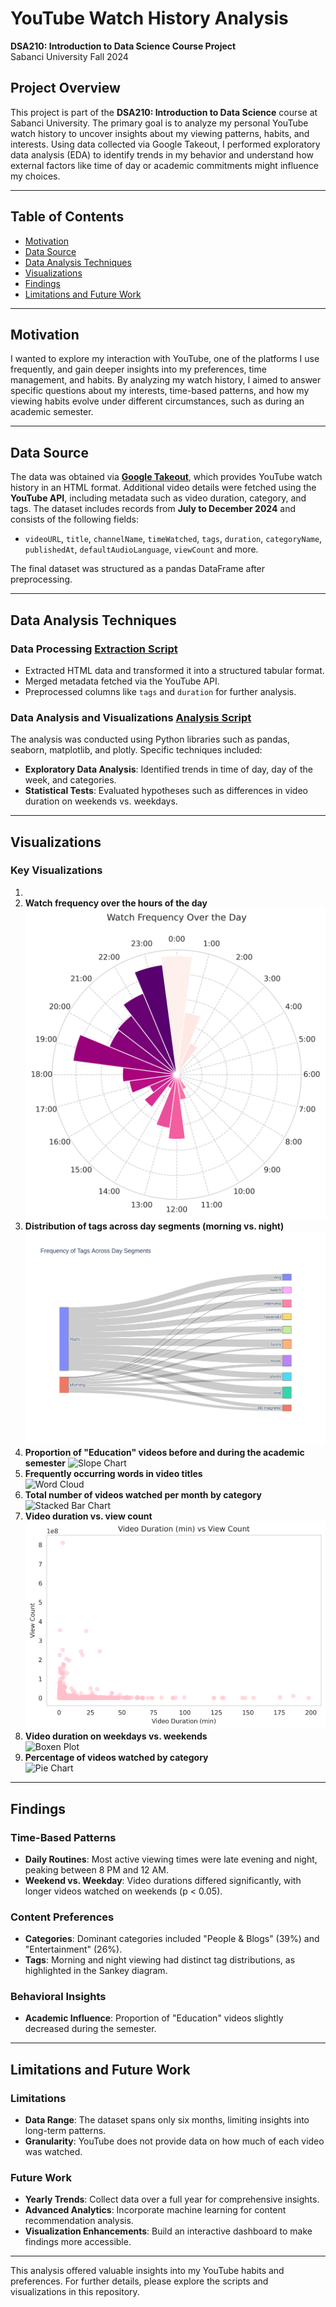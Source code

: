 # YouTube Watch History Analysis
**DSA210: Introduction to Data Science Course Project**  
Sabanci University Fall 2024  

## Project Overview  
This project is part of the **DSA210: Introduction to Data Science** course at Sabanci University. The primary goal is to analyze my personal YouTube watch history to uncover insights about my viewing patterns, habits, and interests. Using data collected via Google Takeout, I performed exploratory data analysis (EDA) to identify trends in my behavior and understand how external factors like time of day or academic commitments might influence my choices.  

---

## Table of Contents  
- [Motivation](#motivation)  
- [Data Source](#data-source)  
- [Data Analysis Techniques](#data-analysis-techniques)  
- [Visualizations](#visualizations)  
- [Findings](#findings)  
- [Limitations and Future Work](#limitations-and-future-work)  

---

## Motivation  
I wanted to explore my interaction with YouTube, one of the platforms I use frequently, and gain deeper insights into my preferences, time management, and habits. By analyzing my watch history, I aimed to answer specific questions about my interests, time-based patterns, and how my viewing habits evolve under different circumstances, such as during an academic semester.  

---

## Data Source  
The data was obtained via [**Google Takeout**](https://takeout.google.com/), which provides YouTube watch history in an HTML format. Additional video details were fetched using the **YouTube API**, including metadata such as video duration, category, and tags. The dataset includes records from **July to December 2024** and consists of the following fields:  
- `videoURL`, `title`, `channelName`, `timeWatched`, `tags`, `duration`, `categoryName`, `publishedAt`, `defaultAudioLanguage`, `viewCount` and more.  

The final dataset was structured as a pandas DataFrame after preprocessing.  

---

## Data Analysis Techniques  
### Data Processing [Extraction Script](Data_Extraction.ipynb)
- Extracted HTML data and transformed it into a structured tabular format.
- Merged metadata fetched via the YouTube API.
- Preprocessed columns like `tags` and `duration` for further analysis.  

### Data Analysis and Visualizations [Analysis Script](Data_Analysis.ipynb)
The analysis was conducted using Python libraries such as pandas, seaborn, matplotlib, and plotly. Specific techniques included:  
- **Exploratory Data Analysis**: Identified trends in time of day, day of the week, and categories.  
- **Statistical Tests**: Evaluated hypotheses such as differences in video duration on weekends vs. weekdays.  

---

## Visualizations  
### Key Visualizations  
1. 
3. **Watch frequency over the hours of the day**  
   ![Polar Chart](PolarChart.png)  
4. **Distribution of tags across day segments (morning vs. night)**  
   ![Sankey Diagram](SankeyDiagram.png)  
5. **Proportion of "Education" videos before and during the academic semester**
   ![Slope Chart](slope_chart.png)  
6. **Frequently occurring words in video titles**  
   ![Word Cloud](word_cloud.png)  
7. **Total number of videos watched per month by category**  
   ![Stacked Bar Chart](stacked_bar_chart.png)  
8. **Video duration vs. view count** 
   ![Scatterplot](scatterplot.png)  
9. **Video duration on weekdays vs. weekends**  
   ![Boxen Plot](boxen_plot.png)  
10. **Percentage of videos watched by category**  
    ![Pie Chart](pie_chart.png)  
 

---

## Findings  
### Time-Based Patterns  
- **Daily Routines**: Most active viewing times were late evening and night, peaking between 8 PM and 12 AM.  
- **Weekend vs. Weekday**: Video durations differed significantly, with longer videos watched on weekends (p < 0.05).  

### Content Preferences  
- **Categories**: Dominant categories included "People & Blogs" (39%) and "Entertainment" (26%).  
- **Tags**: Morning and night viewing had distinct tag distributions, as highlighted in the Sankey diagram.  

### Behavioral Insights  
- **Academic Influence**: Proportion of "Education" videos slightly decreased during the semester.  

---

## Limitations and Future Work  
### Limitations  
- **Data Range**: The dataset spans only six months, limiting insights into long-term patterns.  
- **Granularity**: YouTube does not provide data on how much of each video was watched.    

### Future Work  
- **Yearly Trends**: Collect data over a full year for comprehensive insights.  
- **Advanced Analytics**: Incorporate machine learning for content recommendation analysis.  
- **Visualization Enhancements**: Build an interactive dashboard to make findings more accessible.  

---

This analysis offered valuable insights into my YouTube habits and preferences. For further details, please explore the scripts and visualizations in this repository.  
